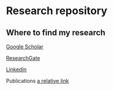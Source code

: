# Research repository



## Where to find my research
[Google Scholar](https://scholar.google.co.in/citations?user=4T9RQfcAAAAJ "Google Scholar")

[ResearchGate](https://www.researchgate.net/profile/Nicholas_Caporusso3 "ResearchGate")

[LinkedIn](https://www.linkedin.com/in/nicholascaporusso/ "LinkedIn")


Publications
[a relative link](publications/2007_EMBS_PreliminaryExperimentationVibrotactileFeedback.pdf)